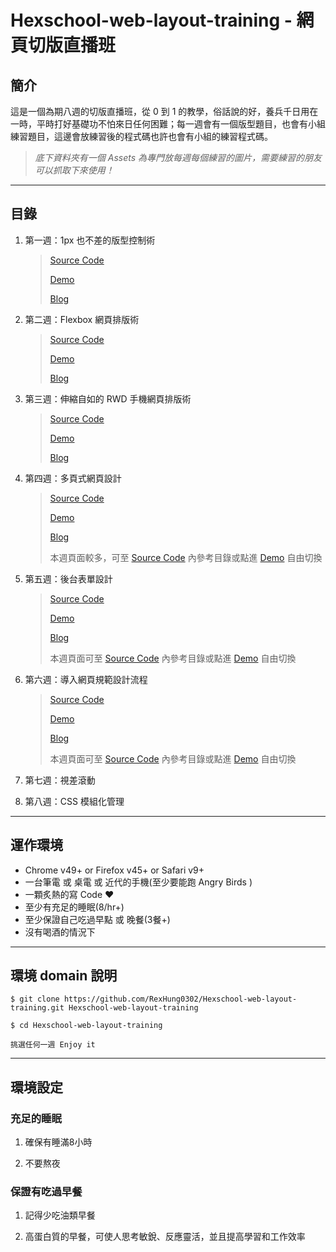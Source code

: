 # Hexschool-web-layout-training - 網頁切版直播班

## 簡介

這是一個為期八週的切版直播班，從 0 到 1 的教學，俗話說的好，養兵千日用在一時，平時打好基礎功不怕來日任何困難；每一週會有一個版型題目，也會有小組練習題目，這邊會放練習後的程式碼也許也會有小組的練習程式碼。

> *底下資料夾有一個 Assets 為專門放每週每個練習的圖片，需要練習的朋友可以抓取下來使用！*

---

## 目錄

1. 第一週：1px 也不差的版型控制術
    > [Source Code](https://github.com/RexHung0302/Hexschool-web-layout-training/tree/master/Week_1)
    >
    > [Demo](https://rexhung0302.github.io/Hexschool-web-layout-training/Week_1/index.html)
    >
    > [Blog](https://rexhung0302.github.io/2020/04/12/20200412/#more)

2. 第二週：Flexbox 網頁排版術
    > [Source Code](https://github.com/RexHung0302/Hexschool-web-layout-training/tree/master/Week_2)
    >
    > [Demo](https://rexhung0302.github.io/Hexschool-web-layout-training/Week_2/index.html)
    >
    > [Blog](https://rexhung0302.github.io/2020/04/19/20200419/#more)

3. 第三週：伸縮自如的 RWD 手機網頁排版術
    > [Source Code](https://github.com/RexHung0302/Hexschool-web-layout-training/tree/master/Week_3)
    >
    > [Demo](https://rexhung0302.github.io/Hexschool-web-layout-training/Week_3/index.html)
    >
    > [Blog](https://rexhung0302.github.io/2020/04/29/20200429/#more)

4. 第四週：多頁式網頁設計
    > [Source Code](https://github.com/RexHung0302/Hexschool-web-layout-training/tree/master/Week_4)
    >
    > [Demo](https://rexhung0302.github.io/Hexschool-web-layout-training/Week_4/dist/assignment.html)
    >
    > [Blog](https://rexhung0302.github.io/2020/05/05/20200505/#more)
    >
    > 本週頁面較多，可至 [Source Code](https://github.com/RexHung0302/Hexschool-web-layout-training/tree/master/Week_4) 內參考目錄或點進 [Demo](https://rexhung0302.github.io/Hexschool-web-layout-training/Week_4/dist) 自由切換

5. 第五週：後台表單設計
    > [Source Code](https://github.com/RexHung0302/Hexschool-web-layout-training/tree/master/Week_5)
    >
    > [Demo](https://rexhung0302.github.io/Hexschool-web-layout-training/Week_5/dist/assignment.html)
    >
    > [Blog](https://rexhung0302.github.io/2020/05/12/20200512/#more)
    >
    > 本週頁面可至 [Source Code](https://github.com/RexHung0302/Hexschool-web-layout-training/tree/master/Week_5) 內參考目錄或點進 [Demo](https://rexhung0302.github.io/Hexschool-web-layout-training/Week_5/dist/assignment.html) 自由切換

6. 第六週：導入網頁規範設計流程
    > [Source Code](https://github.com/RexHung0302/Hexschool-web-layout-training/tree/master/Week_6)
    >
    > [Demo](https://rexhung0302.github.io/Hexschool-web-layout-training/Week_6/dist/index.html)
    >
    > [Blog](#)
    >
    > 本週頁面可至 [Source Code](https://github.com/RexHung0302/Hexschool-web-layout-training/tree/master/Week_6) 內參考目錄或點進 [Demo](https://rexhung0302.github.io/Hexschool-web-layout-training/Week_6/dist/index.html) 自由切換

7. 第七週：視差滾動

8. 第八週：CSS 模組化管理

---

## 運作環境
* Chrome v49+ or Firefox v45+ or Safari v9+
* 一台筆電 或 桌電 或 近代的手機(至少要能跑 Angry Birds )
* 一顆炙熱的寫 Code ❤️
* 至少有充足的睡眠(8/hr+)
* 至少保證自己吃過早點 或 晚餐(3餐+)
* 沒有喝酒的情況下

---

## 環境 domain 說明

```
$ git clone https://github.com/RexHung0302/Hexschool-web-layout-training.git Hexschool-web-layout-training

$ cd Hexschool-web-layout-training

挑選任何一週 Enjoy it
```

---
 
## 環境設定

### 充足的睡眠

1. 確保有睡滿8小時

2. 不要熬夜

### 保證有吃過早餐

1. 記得少吃油類早餐

2. 高蛋白質的早餐，可使人思考敏銳、反應靈活，並且提高學習和工作效率